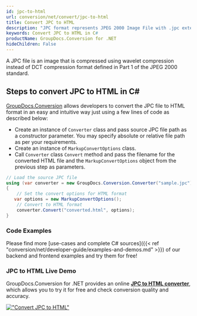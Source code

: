 ```yaml
---
id: jpc-to-html
url: conversion/net/convert/jpc-to-html
title: Convert JPC to HTML
description: "JPC format represents JPEG 2000 Image File with .jpc extension. Learn how to convert JPC to HTML file programmatically in C# language using GroupDocs.Conversion for .NET library."
keywords: Convert JPC to HTML in C#
productName: GroupDocs.Conversion for .NET
hideChildren: False
---
```


A JPC file is an image that is compressed using wavelet compression instead of DCT compression format defined in Part 1 of the JPEG 2000 standard.

## Steps to convert JPC to HTML in C#

[GroupDocs.Conversion](https://products.groupdocs.com/conversion/net) allows developers to convert the JPC file to HTML format in an easy and intuitive way just using a few lines of code as described below:

* Create an instance of `Converter` class and pass source JPC file path as a constructor parameter. You may specify absolute or relative file path as per your requirements. 
* Create an instance of `MarkupConvertOptions` class.
* Call `Converter` class `Convert` method and pass the filename for the converted HTML file and the `MarkupConvertOptions` object from the previous step as parameters.

```csharp
// Load the source JPC file
using (var converter = new GroupDocs.Conversion.Converter("sample.jpc"))
{
    // Set the convert options for HTML format
   var options = new MarkupConvertOptions();
    // Convert to HTML format
    converter.Convert("converted.html", options);
}
```

### Code Examples

Please find more [use-cases and complete C# sources]({{< ref "conversion/net/developer-guide/examples-and-demos.md" >}}) of our backend and frontend examples and try them for free!

### JPC to HTML Live Demo

GroupDocs.Conversion for .NET provides an online [**JPC to HTML converter**](https://products.groupdocs.app/conversion/jpc-to-html), which allows you to try it for free and check conversion quality and accuracy.

[!["Convert JPC to HTML"](conversion/net/images/convert-to-html/convert-jpc-to-html.png)](https://products.groupdocs.app/conversion/jpc-to-html)